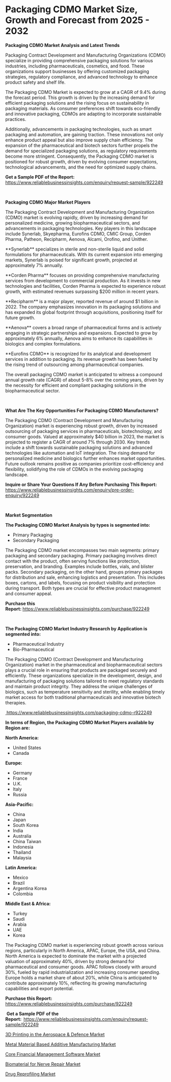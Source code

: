 <p><h1>Packaging CDMO Market Size, Growth and Forecast from 2025 - 2032</h1></p><p><strong>Packaging CDMO Market Analysis and Latest Trends</strong></p>
<p><p>Packaging Contract Development and Manufacturing Organizations (CDMO) specialize in providing comprehensive packaging solutions for various industries, including pharmaceuticals, cosmetics, and food. These organizations support businesses by offering customized packaging strategies, regulatory compliance, and advanced technology to enhance product safety and shelf life.</p><p>The Packaging CDMO Market is expected to grow at a CAGR of 9.4% during the forecast period. This growth is driven by the increasing demand for efficient packaging solutions and the rising focus on sustainability in packaging materials. As consumer preferences shift towards eco-friendly and innovative packaging, CDMOs are adapting to incorporate sustainable practices.</p><p>Additionally, advancements in packaging technologies, such as smart packaging and automation, are gaining traction. These innovations not only enhance product appeal but also improve supply chain efficiency. The expansion of the pharmaceutical and biotech sectors further propels the demand for specialized packaging solutions, as regulatory requirements become more stringent. Consequently, the Packaging CDMO market is positioned for robust growth, driven by evolving consumer expectations, technological advancements, and the need for optimized supply chains.</p></p>
<p><strong>Get a Sample PDF of the Report:&nbsp;</strong> <a href="https://www.reliablebusinessinsights.com/enquiry/request-sample/922249?utm_campaign=1091&utm_medium=2&utm_source=Github&utm_content=ia&utm_term=07032025&utm_id=packaging-cdmo">https://www.reliablebusinessinsights.com/enquiry/request-sample/922249</a></p>
<p>&nbsp;</p>
<p><strong>Packaging CDMO Major Market Players</strong></p>
<p><p>The Packaging Contract Development and Manufacturing Organization (CDMO) market is evolving rapidly, driven by increasing demand for personalized medicine, growing biopharmaceutical sectors, and advancements in packaging technologies. Key players in this landscape include Synerlab, Skyepharma, Eurofins CDMO, CMIC Group, Corden Pharma, Patheon, Recipharm, Aenova, Alcami, Orofino, and Unither.</p><p>**Synerlab** specializes in sterile and non-sterile liquid and solid formulations for pharmaceuticals. With its current expansion into emerging markets, Synerlab is poised for significant growth, projected at approximately 7% annually.</p><p>**Corden Pharma** focuses on providing comprehensive manufacturing services from development to commercial production. As it invests in new technologies and facilities, Corden Pharma is expected to experience robust growth, with estimated revenues surpassing $200 million in recent years.</p><p>**Recipharm** is a major player, reported revenue of around $1 billion in 2022. The company emphasizes innovation in its packaging solutions and has expanded its global footprint through acquisitions, positioning itself for future growth.</p><p>**Aenova** covers a broad range of pharmaceutical forms and is actively engaging in strategic partnerships and expansions. Expected to grow by approximately 6% annually, Aenova aims to enhance its capabilities in biologics and complex formulations.</p><p>**Eurofins CDMO** is recognized for its analytical and development services in addition to packaging. Its revenue growth has been fueled by the rising trend of outsourcing among pharmaceutical companies.</p><p>The overall packaging CDMO market is anticipated to witness a compound annual growth rate (CAGR) of about 5-8% over the coming years, driven by the necessity for efficient and compliant packaging solutions in the biopharmaceutical sector.</p></p>
<p>&nbsp;</p>
<p><strong>What Are The Key Opportunities For Packaging CDMO Manufacturers?</strong></p>
<p><p>The Packaging CDMO (Contract Development and Manufacturing Organization) market is experiencing robust growth, driven by increased outsourcing of packaging services in pharmaceuticals, biotechnology, and consumer goods. Valued at approximately $40 billion in 2023, the market is projected to register a CAGR of around 7% through 2030. Key trends include a shift towards sustainable packaging solutions and advanced technologies like automation and IoT integration. The rising demand for personalized medicine and biologics further enhances market opportunities. Future outlook remains positive as companies prioritize cost-efficiency and flexibility, solidifying the role of CDMOs in the evolving packaging landscape.</p></p>
<p><strong>Inquire or Share Your Questions If Any Before Purchasing This Report:</strong> <a href="https://www.reliablebusinessinsights.com/enquiry/pre-order-enquiry/922249?utm_campaign=1091&utm_medium=2&utm_source=Github&utm_content=ia&utm_term=07032025&utm_id=packaging-cdmo">https://www.reliablebusinessinsights.com/enquiry/pre-order-enquiry/922249</a></p>
<p>&nbsp;</p>
<p><strong>Market Segmentation</strong></p>
<p><strong>The Packaging CDMO Market Analysis by types is segmented into:</strong></p>
<p><ul><li>Primary Packaging</li><li>Secondary Packaging</li></ul></p>
<p><p>The Packaging CDMO market encompasses two main segments: primary packaging and secondary packaging. Primary packaging involves direct contact with the product, often serving functions like protection, preservation, and branding. Examples include bottles, vials, and blister packs. Secondary packaging, on the other hand, groups primary packages for distribution and sale, enhancing logistics and presentation. This includes boxes, cartons, and labels, focusing on product visibility and protection during transport. Both types are crucial for effective product management and consumer appeal.</p></p>
<p><strong>Purchase this Report:&nbsp;</strong><a href="https://www.reliablebusinessinsights.com/purchase/922249?utm_campaign=1091&utm_medium=2&utm_source=Github&utm_content=ia&utm_term=07032025&utm_id=packaging-cdmo">https://www.reliablebusinessinsights.com/purchase/922249</a></p>
<p>&nbsp;</p>
<p><strong>The Packaging CDMO Market Industry Research by Application is segmented into:</strong></p>
<p><ul><li>Pharmaceutical Industry</li><li>Bio-Pharmaceutical</li></ul></p>
<p><p>The Packaging CDMO (Contract Development and Manufacturing Organization) market in the pharmaceutical and biopharmaceutical sectors plays a crucial role in ensuring that products are packaged securely and efficiently. These organizations specialize in the development, design, and manufacturing of packaging solutions tailored to meet regulatory standards and maintain product integrity. They address the unique challenges of biologics, such as temperature sensitivity and sterility, while enabling timely market access for both traditional pharmaceuticals and innovative biotech therapies.</p></p>
<p><a href="https://www.reliablebusinessinsights.com/packaging-cdmo-r922249?utm_campaign=1091&utm_medium=2&utm_source=Github&utm_content=ia&utm_term=07032025&utm_id=packaging-cdmo">&nbsp;https://www.reliablebusinessinsights.com/packaging-cdmo-r922249</a></p>
<p><strong>In terms of Region, the Packaging CDMO Market Players available by Region are:</strong></p>
<p>
    <p> <strong> North America: </strong>
        <ul>
            <li>United States</li>
            <li>Canada</li>
        </ul>
        </p> 
    <p> <strong> Europe: </strong>
        <ul>
            <li>Germany</li>
            <li>France</li>
            <li>U.K.</li>
            <li>Italy</li>
            <li>Russia</li>
        </ul>
        </p> 
    <p> <strong> Asia-Pacific: </strong>
        <ul>
            <li>China</li>
            <li>Japan</li>
            <li>South Korea</li>
            <li>India</li>
            <li>Australia</li>
            <li>China Taiwan</li>
            <li>Indonesia</li>
            <li>Thailand</li>
            <li>Malaysia</li>
        </ul>
        </p> 
    <p> <strong> Latin America: </strong>
        <ul>
            <li>Mexico</li>
            <li>Brazil</li>
            <li>Argentina Korea</li>
            <li>Colombia</li>
        </ul>
        </p> 
    <p> <strong> Middle East & Africa: </strong>
        <ul>
            <li>Turkey</li>
            <li>Saudi</li>
            <li>Arabia</li>
            <li>UAE</li>
            <li>Korea</li>
        </ul>
    </p>
    </p>
<p><p>The Packaging CDMO market is experiencing robust growth across various regions, particularly in North America, APAC, Europe, the USA, and China. North America is expected to dominate the market with a projected valuation of approximately 40%, driven by strong demand for pharmaceutical and consumer goods. APAC follows closely with around 30%, fueled by rapid industrialization and increasing consumer spending. Europe holds a market share of about 20%, while China is anticipated to contribute approximately 10%, reflecting its growing manufacturing capabilities and export potential.</p></p>
<p><strong>Purchase this Report: </strong><a href="https://www.reliablebusinessinsights.com/purchase/922249?utm_campaign=1091&utm_medium=2&utm_source=Github&utm_content=ia&utm_term=07032025&utm_id=packaging-cdmo">https://www.reliablebusinessinsights.com/purchase/922249</a></p>
<p>&nbsp;<strong>Get a Sample PDF of the Report:&nbsp;&nbsp;</strong><a href="https://www.reliablebusinessinsights.com/enquiry/request-sample/922249?utm_campaign=1091&utm_medium=2&utm_source=Github&utm_content=ia&utm_term=07032025&utm_id=packaging-cdmo">https://www.reliablebusinessinsights.com/enquiry/request-sample/922249</a></p>
<p><strong></strong></p>
<p><p><a href="https://github.com/anesimazikpd/Market-Research-Report-List-1/blob/main/3d-printing-in-the-aerospace-defence-market.md?utm_campaign=1091&utm_medium=2&utm_source=Github&utm_content=ia&utm_term=07032025&utm_id=packaging-cdmo">3D Printing in the Aerospace & Defence Market</a></p><p><a href="https://github.com/donsonjupa/Market-Research-Report-List-1/blob/main/metal-material-based-additive-manufacturing-market.md?utm_campaign=1091&utm_medium=2&utm_source=Github&utm_content=ia&utm_term=07032025&utm_id=packaging-cdmo">Metal Material Based Additive Manufacturing Market</a></p><p><a href="https://github.com/welidaeisya/Market-Research-Report-List-1/blob/main/core-financial-management-software-market.md?utm_campaign=1091&utm_medium=2&utm_source=Github&utm_content=ia&utm_term=07032025&utm_id=packaging-cdmo">Core Financial Management Software Market</a></p><p><a href="https://github.com/zhininzacher/Market-Research-Report-List-1/blob/main/biomaterial-for-nerve-repair-market.md?utm_campaign=1091&utm_medium=2&utm_source=Github&utm_content=ia&utm_term=07032025&utm_id=packaging-cdmo">Biomaterial for Nerve Repair Market</a></p><p><a href="https://github.com/tafuaraasswn/Market-Research-Report-List-1/blob/main/drug-reprofiling-market.md?utm_campaign=1091&utm_medium=2&utm_source=Github&utm_content=ia&utm_term=07032025&utm_id=packaging-cdmo">Drug Reprofiling Market</a></p></p>